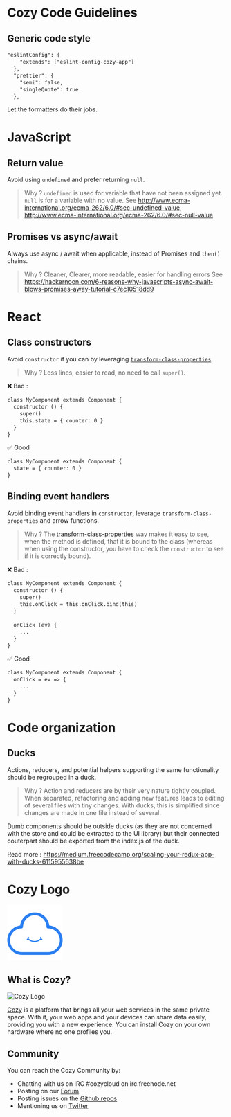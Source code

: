 # Cozy Code Guidelines

## Generic code style

```
"eslintConfig": {
    "extends": ["eslint-config-cozy-app"]
  },
  "prettier": {
    "semi": false,
    "singleQuote": true
  },
```

Let the formatters do their jobs.

# JavaScript

## Return value

Avoid using `undefined` and prefer returning `null`.

> Why ? `undefined` is used for variable that have not been assigned yet. `null` is for a variable with no value.
> See http://www.ecma-international.org/ecma-262/6.0/#sec-undefined-value, http://www.ecma-international.org/ecma-262/6.0/#sec-null-value

## Promises vs async/await

Always use async / await when applicable, instead of Promises and `then()` chains.

> Why ? Cleaner, Clearer, more readable, easier for handling errors
> See https://hackernoon.com/6-reasons-why-javascripts-async-await-blows-promises-away-tutorial-c7ec10518dd9

# React

## Class constructors

Avoid `constructor` if you can by leveraging [`transform-class-properties`](transform-class-properties).

> Why ? Less lines, easier to read, no need to call `super()`.

❌  Bad :

```
class MyComponent extends Component {
  constructor () {
    super()
    this.state = { counter: 0 }
  }
}
```

✅  Good

```
class MyComponent extends Component {
  state = { counter: 0 }
}
```

## Binding event handlers

Avoid binding event handlers in `constructor`, leverage `transform-class-properties`
and arrow functions.

> Why ? The [transform-class-properties](transform-class-properties)
way makes it easy to see, when the method is defined, that it is bound to the class
(whereas when using the constructor, you have to check the `constructor` to see if it is correctly bound).

❌  Bad :

```
class MyComponent extends Component {
  constructor () {
    super()
    this.onClick = this.onClick.bind(this)
  }

  onClick (ev) {
    ...
  }
}
```

✅  Good

```
class MyComponent extends Component {
  onClick = ev => {
    ...
  }
}
```

# Code organization

## Ducks

Actions, reducers, and potential helpers supporting the same functionality should be regrouped in a duck.

> Why ? Action and reducers are by their very nature tightly coupled. When separated, refactoring and adding new features leads to editing of several files with tiny changes. With ducks, this is simplified since changes are made in one file instead of several.

Dumb components should be outside ducks (as they are not concerned with the store and could be extracted to the UI library) but their connected couterpart should be exported from the index.js of the duck. 

Read more : https://medium.freecodecamp.org/scaling-your-redux-app-with-ducks-6115955638be

# Cozy Logo

![Cozy Logo](./cozy_logo_small.svg?sanitize=true)

## What is Cozy?

![Cozy Logo](https://cdn.rawgit.com/cozy/cozy-guidelines/master/templates/cozy_logo_small.svg)

[Cozy](http://cozy.io) is a platform that brings all your web services in the
same private space.  With it, your web apps and your devices can share data
easily, providing you with a new experience. You can install Cozy on your own
hardware where no one profiles you.

## Community

You can reach the Cozy Community by:

* Chatting with us on IRC #cozycloud on irc.freenode.net
* Posting on our [Forum](https://forum.cozy.io)
* Posting issues on the [Github repos](https://github.com/cozy/)
* Mentioning us on [Twitter](http://twitter.com/mycozycloud)

[transform-class-properties]: https://babeljs.io/docs/plugins/transform-class-properties/
